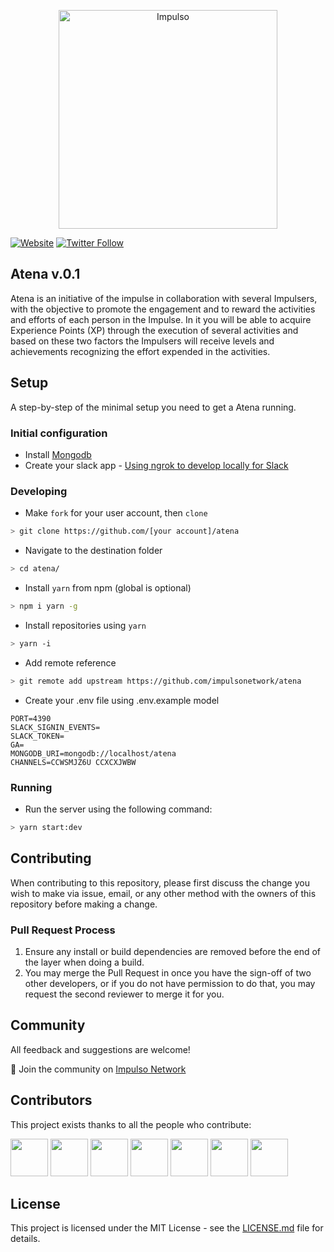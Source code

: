 <p align="center">
  <a href="https://impulso.network/" target="_blank" alt="Impulso Network">
    <img src="https://impulso.network/assets/images/impulsonetwork-logo.svg" alt="Impulso" width="350px" />
  </a>
</p>

[![Website](https://img.shields.io/website-up-down-green-red/http/shields.io.svg?label=about)](http://impulso.network)
[![Twitter Follow](https://img.shields.io/twitter/follow/impulsonetwork.svg?style=social&label=Follow)](https://twitter.com/impulsonetwork)

## Atena v.0.1

Atena is an initiative of the impulse in collaboration with several Impulsers, with the objective to promote the engagement and to reward the activities and efforts of each person in the Impulse. In it you will be able to acquire Experience Points (XP) through the execution of several activities and based on these two factors the Impulsers will receive levels and achievements recognizing the effort expended in the activities.

## Setup

A step-by-step  of the minimal setup you need to get a Atena running.

### Initial configuration

- Install [Mongodb](https://docs.mongodb.com/manual/installation/)
- Create your slack app - [Using ngrok to develop locally for Slack](https://api.slack.com/tutorials/tunneling-with-ngrok)

### Developing

- Make `fork` for your user account, then `clone`
```sh
> git clone https://github.com/[your account]/atena
```

- Navigate to the destination folder
```sh
> cd atena/
```

- Install `yarn` from npm (global is optional)
```sh
> npm i yarn -g
```

- Install repositories using `yarn`
```sh
> yarn -i
```

- Add remote reference
```sh
> git remote add upstream https://github.com/impulsonetwork/atena
```
- Create your .env file using .env.example model
```
PORT=4390
SLACK_SIGNIN_EVENTS=
SLACK_TOKEN=
GA=
MONGODB_URI=mongodb://localhost/atena
CHANNELS=CCWSMJZ6U CCXCXJWBW
```

### Running
- Run the server using the following command:
```sh
> yarn start:dev
```

## Contributing

When contributing to this repository, please first discuss the change you wish to make via issue, email, or any other method with the owners of this repository before making a change.

### Pull Request Process

1. Ensure any install or build dependencies are removed before the end of the layer when doing a build.
1. You may merge the Pull Request in once you have the sign-off of two other developers, or if you do not have permission to do that, you may request the second reviewer to merge it for you.

## Community

All feedback and suggestions are welcome!

💬 Join the community on [Impulso Network](https://impulso.network)

## Contributors

This project exists thanks to all the people who contribute:

<p>
<img src="https://ca.slack-edge.com/T7ZU9V5S6-UCJA2A8Q5-1641bfb963de-48" width="60px">
<img src="https://ca.slack-edge.com/T7ZU9V5S6-UB348CP6Z-0c38a12a4dc6-48" width="60px">
<img src="https://ca.slack-edge.com/T7ZU9V5S6-U9670TYSJ-81d8f97e5554-48" width="60px">
<img src="https://ca.slack-edge.com/T7ZU9V5S6-U7ZD2FCBB-38b85b8fe171-48" width="60px">
<img src="https://ca.slack-edge.com/T7ZU9V5S6-UAR3DR2AV-g611e782a6b7-48" width="60px">
<img src="https://ca.slack-edge.com/T7ZU9V5S6-UCDNR1N59-5ae8f8e81f9f-48" width="60px">
<img src="https://ca.slack-edge.com/T7ZU9V5S6-UCJPCNB70-28c3b996d546-48" width="60px">
</p>

## License

This project is licensed under the MIT License - see the [LICENSE.md](LICENSE.md) file for details.